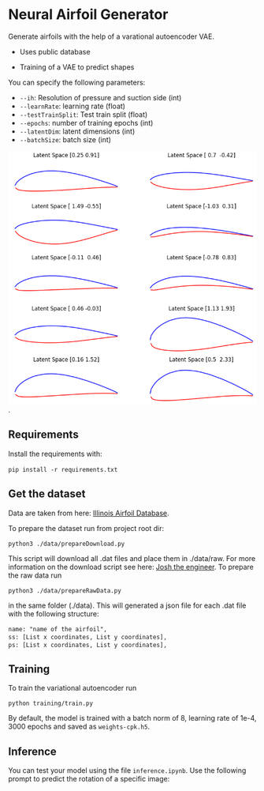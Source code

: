 # Neural Airfoil Generator

Generate airfoils with the help of a varational autoencoder VAE.

- Uses public database

- Training of a VAE to predict shapes

You can specify the following parameters:
- `--ih`: Resolution of pressure and suction side (int)
- `--learnRate`: learning rate (float)
- `--testTrainSplit`: Test train split (float)
- `--epochs`: number of training epochs (int)
- `--latentDim`: latent dimensions (int)
- `--batchSize`: batch size (int)

![Samples from Latentspace](assets/latentspace.png).

## Requirements

Install the requirements with:

`pip install -r requirements.txt`


## Get the dataset

Data are taken from here: [Illinois Airfoil Database](https://m-selig.ae.illinois.edu/ads/coord_database.html).

To prepare the dataset run from project root dir:

    python3 ./data/prepareDownload.py

This script will download all .dat files and place them in ./data/raw. For more information on the download script see here: [Josh the engineer](https://www.youtube.com/watch?v=nILo18DlqAo). To prepare the raw data run

    python3 ./data/prepareRawData.py

in the same folder (./data). This will generated a json file for each .dat file with the following structure:

    name: "name of the airfoil",
    ss: [List x coordinates, List y coordinates],
    ps: [List x coordinates, List y coordinates],


## Training

To train the variational autoencoder run 

    python training/train.py

By default, the model is trained with a batch norm of 8, learning rate of 1e-4, 3000 epochs and saved as `weights-cpk.h5`.


## Inference

You can test your model using the file `inference.ipynb`. Use the following prompt to predict the rotation of a specific image:

